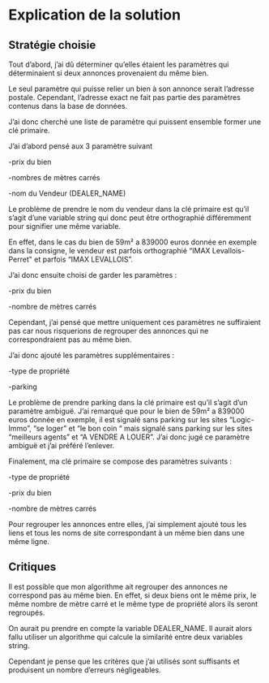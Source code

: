 #                      Explication de la solution  

  

##      Stratégie choisie  

  

Tout d’abord, j’ai dû déterminer qu’elles étaient les paramètres qui déterminaient si deux annonces provenaient du même bien.  

Le seul paramètre qui puisse relier un bien à son annonce serait l’adresse postale. Cependant, l’adresse exact ne fait pas partie des paramètres contenus dans la base de données. 

 

J’ai donc cherché une liste de paramètre qui puissent ensemble former une clé primaire. 

J’ai d’abord pensé aux 3 paramètre suivant  

-prix du bien  

-nombres de mètres carrés  

-nom du Vendeur (DEALER_NAME) 

Le problème de prendre le nom du vendeur dans la clé primaire est qu’il s’agit d’une variable string qui donc peut être orthographié différemment pour signifier une même variable.  

En effet, dans le cas du bien de 59m² a 839000 euros donnée en exemple dans la consigne, le vendeur est parfois orthographié “IMAX Levallois-Perret" et parfois “IMAX LEVALLOIS”.  

 

J’ai donc ensuite choisi de garder les paramètres : 

-prix du bien  

-nombre de mètres carrés  

Cependant, j’ai pensé que mettre uniquement ces paramètres ne suffiraient pas car nous risquerions de regrouper des annonces qui ne correspondraient pas au même bien. 

 

J’ai donc ajouté les paramètres supplémentaires : 

-type de propriété  

-parking  

Le problème de prendre parking dans la clé primaire est qu’il s’agit d’un paramètre ambiguë. J’ai remarqué que pour le bien de 59m² a 839000 euros donnée en exemple, il est signalé sans parking sur les sites “Logic-Immo”, “se loger” et “le bon coin “ mais signalé sans parking sur les sites “meilleurs agents” et “A VENDRE A LOUER”. J’ai donc jugé ce paramètre ambiguë et j’ai préféré l’enlever. 

Finalement, ma clé primaire se compose des paramètres suivants : 

-type de propriété  

-prix du bien  

-nombre de mètres carrés 

 

Pour regrouper les annonces entre elles, j’ai simplement ajouté tous les liens et tous les noms de site correspondant à un même bien dans une même ligne. 

 
##    Critiques

 

Il est possible que mon algorithme ait regrouper des annonces ne correspond pas au même bien. En effet, si deux biens ont le même prix, le même nombre de mètre carré et le même type de propriété alors ils seront regroupés. 

On aurait pu prendre en compte la variable DEALER_NAME. Il aurait alors fallu utiliser un algorithme qui calcule la similarité entre deux variables string.  

Cependant je pense que les critères que j’ai utilisés sont suffisants et produisent un nombre d’erreurs négligeables. 
